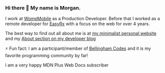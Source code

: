### Hi there 👋 My name is Morgan.

I work at [WompMobile](https://wompmobile.com) as a Production Developer. Before that I worked as a remote developer for [EasyRx](https://easyrxcloud.com) with a focus on the web for over 4 years.
 
The best way to find out all about me is at [my minimalist personal website](https://morganwebdev.com) and my [About section on my developer blog](https://www.morganwebdev.org/about/) 

⚡ Fun fact: I am a participant/member of [Bellingham Codes](https://bellingham.codes) and it is my favorite programming community by far!

I am a very happy MDN Plus Web Docs subscriber 

